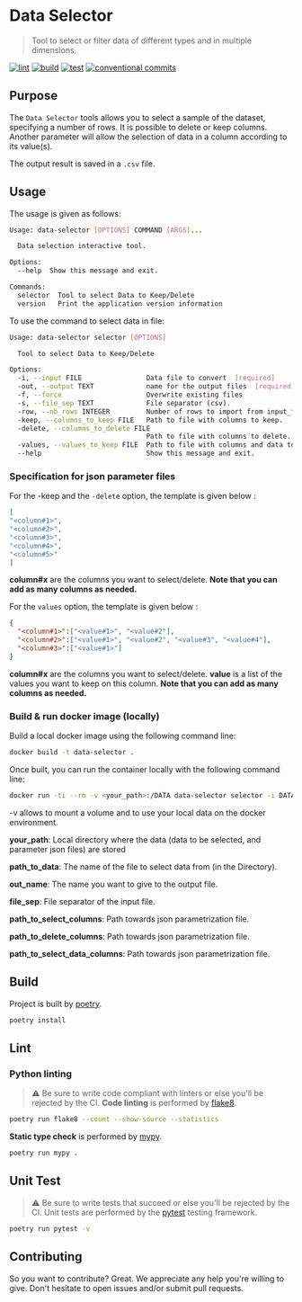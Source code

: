 # Data Selector

> Tool to select or filter data of different types and in multiple dimensions.

[![lint](https://github.com/okp4/data-selector/actions/workflows/lint.yml/badge.svg)](https://github.com/okp4/data-selector/actions/workflows/lint.yml)
[![build](https://github.com/okp4/data-selector/actions/workflows/build.yml/badge.svg)](https://github.com/okp4/data-selector/actions/workflows/build.yml)
[![test](https://github.com/okp4/data-selector/actions/workflows/test.yml/badge.svg)](https://github.com/okp4/data-selector/actions/workflows/test.yml)
[![conventional commits](https://img.shields.io/badge/Conventional%20Commits-1.0.0-yellow.svg)](https://conventionalcommits.org)

## Purpose

The `Data Selector` tools allows you to select a sample of the dataset, specifying a number of rows. It is possible to delete or keep columns. Another parameter will allow the selection of data in a column according to its value(s).

The output result is saved in a `.csv` file.

## Usage

The usage is given as follows:

```sh
Usage: data-selector [OPTIONS] COMMAND [ARGS]...

  Data selection interactive tool.

Options:
  --help  Show this message and exit.

Commands:
  selector  Tool to select Data to Keep/Delete
  version   Print the application version information
```

To use the command to select data in file:

```sh
Usage: data-selector selector [OPTIONS]

  Tool to select Data to Keep/Delete

Options:
  -i, --input FILE                Data file to convert  [required]
  -out, --output TEXT             name for the output files  [required]
  -f, --force                     Overwrite existing files
  -s, --file_sep TEXT             File separator (csv).
  -row, --nb_rows INTEGER         Number of rows to import from input_file.
  -keep, --columns_to_keep FILE   Path to file with columns to keep.
  -delete, --columns_to_delete FILE
                                  Path to file with columns to delete.
  -values, --values_to_keep FILE  Path to file with columns and data to keep.
  --help                          Show this message and exit.
```

### Specification for json parameter files

For the -keep and the `-delete` option, the template is given below :

```json
[
"<column#1>",
"<column#2>",
"<column#3>",
"<column#4>",
"<column#5>"
]
```

**column#x** are the columns you want to select/delete.
**Note that you can add as many columns as needed.**

For the `values` option, the template is given below :

```json
{  
  "<column#1>":["<value#1>", "<value#2"],    
  "<column#2>":["<value#1>", "<value#2", "<value#3", "<value#4"],  
  "<column#3>":["<value#1>"]   
}
```

**column#x** are the columns you want to select/delete.
**value** is a list of the values you want to keep on this column.
**Note that you can add as many columns as needed.**

### Build & run docker image (locally)

Build a local docker image using the following command line:

```sh
docker build -t data-selector .
```

Once built, you can run the container locally with the following command line:

```sh
docker run -ti --rm -v <your_path>:/DATA data-selector selector -i DATA/<path_to_data> -out DATA/<out_name> -s <file_sep> -keep DATA/<path_to_select_columns> -delete DATA/<path_to_delete_columns> -values DATA/<path_to_select_data_columns>
```

-v allows to mount a volume and to use your local data on the docker environment.

**your_path**: Local directory where the data (data to be selected, and parameter json files) are stored

**path_to_data**: The name of the file to select data from (in the Directory).

**out_name**: The name you want to give to the output file.

**file_sep**: File separator of the input file.

**path_to_select_columns**: Path towards json parametrization file.

**path_to_delete_columns**: Path towards json parametrization file.

**path_to_select_data_columns**: Path towards json parametrization file.

## Build

Project is built by [poetry](https://python-poetry.org).

```sh
poetry install
```

## Lint

### Python linting

> ⚠️ Be sure to write code compliant with linters or else you'll be rejected by the CI.
**Code linting** is performed by [flake8](https://flake8.pycqa.org).

```sh
poetry run flake8 --count --show-source --statistics
```

**Static type check** is performed by [mypy](http://mypy-lang.org/).

```sh
poetry run mypy .
```

## Unit Test

> ⚠️ Be sure to write tests that succeed or else you'll be rejected by the CI.
Unit tests are performed by the [pytest](https://docs.pytest.org) testing framework.

```sh
poetry run pytest -v
```

## Contributing

So you want to contribute? Great. We appreciate any help you're willing to give. Don't hesitate to open issues and/or submit pull requests.

